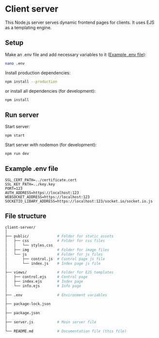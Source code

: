 # Client server

This Node.js server serves dynamic frontend pages for clients. It uses EJS as a templating engine.

## Setup

Make an .env file and add necessary variables to it ([Example .env file](#example-env-file)):

```bash
nano .env
```

Install production dependencies:

```bash
npm install --production
```

or install all dependencies (for development):

```bash
npm install
```

## Run server

Start server:

```bash
npm start
```

Start server with nodemon (for development):

```bash
npm run dev
```

## Example .env file

```
SSL_CERT_PATH=../certificate.cert
SSL_KEY_PATH=../key.key
PORT=123
AUTH_ADDRESS=https://localhost:123
WEBSOCKET_ADDRESS=https://localhost:123
SOCKETIO_LIBARY_ADDRESS=https://localhost:123/socket.io/socket.io.js
```

## File structure

```bash
client-server/
│
├── public/             # Folder for static assets
│   ├── css             # Folder for css files
│   │   └── styles.css
│   ├── img             # Folder for image files
│   └── js              # Folder for js files
│       ├── control.js  # Control page js file
│       └── index.js    # Index page js file
│
├── views/              # Folder for EJS templates
│   ├── control.ejs     # Control page
│   ├── index.ejs       # Index page
│   └── info.ejs        # Info page
│
├── .env                # Environment variables
│
├── package-lock.json
│
├── package.json
│
├── server.js           # Main server file
│
└── README.md           # Documentation file (this file)
```
